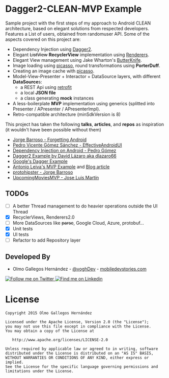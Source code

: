 # Dagger2-CLEAN-MVP Example

Sample project with the first steps of my approach to Android CLEAN architecture, based on elegant solutions from respected developers.
Features a List of users, obtained from randomuser API.
Some of the aspects covered on this project are:

* Dependency Injection using [Dagger2][6].
* Elegant ~~ListView~~ **RecyclerView** implementation using [Renderers][15].
* Elegant View management using Jake Wharton's [ButterKnife][11].
* Image loading using [picasso][12], round transformations using **PorterDuff**.
* Creating an image cache with [picasso][12].
* Model-View-Presenter + Interactor + DataSource layers, with different **DataSource**s:
  * a REST Api using [retrofit][13]
  * a local **JSON file**
  * a class generating **mock** instances
* A less-boilerplate **MVP** implementation using generics (splitted into Presenter / APresenter / APresenterImpl).
* Retro-compatible architecture (minSdkVersion is 8)

This project has taken the following **talks**, **articles**, and **repos** as inspiration (it wouldn't have been possible without them)

* [Jorge Barroso - Forgetting Android][3]
* [Pedro Vicente Gómez Sánchez - EffectiveAndroidUI][2]
* [Dependency Injection on Android - Pedro Gómez][4]
* [Dagger2 Example by David Lázaro  aka dlazaro66][5]
* [Google's Dagger Example][6]
* [Antonio Leiva's MVP Example][7] and [Blog article][8]
* [protohipster - Jorge Barroso][9]
* [UpcomingMoviesMVP - Jose Luis Martín][14]

TODOs
-----

- [ ] A better Thread management to do heavier operations outside the UI Thread
- [X] RecyclerViews, Renderers2.0
- [ ] More DataSources like ~~parse~~, Google Cloud, Azure, protobuf...
- [X] Unit tests
- [X] UI tests
- [ ] Refactor to add Repository layer

Developed By
------------

* Olmo Gallegos Hernández - [@voghDev][9] - [mobiledevstories.com][10]

<a href="http://twitter.com/voghDev">
  <img alt="Follow me on Twitter" src="http://imageshack.us/a/img812/3923/smallth.png" />
</a>
<a href="https://www.linkedin.com/profile/view?id=91543271">
  <img alt="Find me on Linkedin" src="http://imageshack.us/a/img41/7877/smallld.png" />
</a>

# License

    Copyright 2015 Olmo Gallegos Hernández

    Licensed under the Apache License, Version 2.0 (the "License");
    you may not use this file except in compliance with the License.
    You may obtain a copy of the License at

       http://www.apache.org/licenses/LICENSE-2.0

    Unless required by applicable law or agreed to in writing, software
    distributed under the License is distributed on an "AS IS" BASIS,
    WITHOUT WARRANTIES OR CONDITIONS OF ANY KIND, either express or implied.
    See the License for the specific language governing permissions and
    limitations under the License.


[1]: https://github.com/pedrovgs/
[2]: https://github.com/pedrovgs/EffectiveAndroidUI
[3]: https://www.youtube.com/watch?v=ROdIvrLL1ao
[4]: https://www.youtube.com/watch?v=ONziKX93iTM
[5]: https://github.com/dlazaro66/Dagger2-example
[6]: https://github.com/google/dagger
[7]: https://github.com/antoniolg/androidmvp
[8]: http://www.limecreativelabs.com/mvp-android/
[9]: http://twitter.com/voghDev
[10]: http://www.mobiledevstories.com
[11]: https://github.com/JakeWharton/butterknife
[12]: https://github.com/square/picasso
[13]: https://github.com/square/retrofit
[14]: https://github.com/jlmd/UpcomingMoviesMVP
[15]: https://github.com/pedrovgs/Renderers
